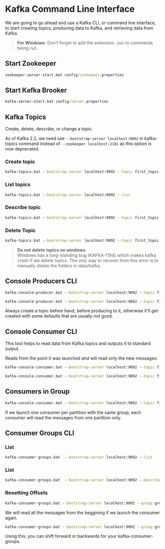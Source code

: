 # Kafka Command Line Interface

We are going to go ahead and use a Kafka CLI, or command line interface, to start creating topics, producing data to Kafka, and retrieving data from Kafka.

> **For Windows**: Don't forget to add the extension `.bat` to commands being run.

## Start Zookeeper

```cmd
zookeeper-server-start.bat config/zookeeper.properties 
```

## Start Kafka Brooker 

```cmd
kafka-server-start.bat config/server.properties
```

## Kafka Topics 

Create, delete, describe, or change a topic.

As of Kafka 2.2, we need use `--bootstrap-server localhost:9092` in kafka-topics command instead of `--zookeeper localhost:2181` as this option is now deprecated. 

### Create topic

```cmd
kafka-topics.bat --bootstrap-server localhost:9092 --topic first_topic --create --partitions 3 --replication-factor 3
```

### List topics
```cmd 
kafka-topics.bat --bootstrap-server localhost:9092 --list
```

### Describe topic
```cmd 
kafka-topics.bat --bootstrap-server localhost:9092 --topic first_topic --describe
```

### Delete Topic
```cmd
kafka-topics.bat --bootstrap-server localhost:9092 --topic first_topic --delete
```
> **Do not delete topics on windows**.  
> Windows has a long-standing bug (KAFKA-1194) which makes kafka crash if we delete topics.
> The only way to recover from this error is to manually delete the folders in data/kafka.

## Console Producers CLI

```cmd
kafka-console-producer.bat --bootstrap-server localhost:9092 --topic first_topic
```

```cmd
kafka-console-producer.bat --bootstrap-server localhost:9092 --topic first_topic --producer-property acks=all
```
Always create a topic before hand, before producing to it, otherwise it'll get created with some defaults that are usually not good.

## Console Consumer CLI  
This tool helps to read data from Kafka topics and outputs it to standard output.  

Reads from the point it was launched and will read only the new messages:
```cmd
kafka-console-consumer.bat --bootstrap-server localhost:9092 --topic first_topic 
```
```cmd
kafka-console-consumer.bat --bootstrap-server localhost:9092 --topic first_topic --from-beginning
```

## Consumers in Group

```cmd
kafka-console-consumer.bat --bootstrap-server localhost:9092 --topic first_topic --group application-name
```
If we launch one consumer per partition with the same group, each consumer will read the messages from one partition only.

## Consumer Groups CLI
### List
```cmd
kafka-consumer-groups.bat  --bootstrap-server localhost:9092 --list
```

### List
```cmd
kafka-consumer-groups.bat  --bootstrap-server localhost:9092 --describe --group group-name
```

### Resetting Offsets
```cmd
kafka-consumer-groups.bat --bootstrap-server localhost:9092 --group group-name --reset-offsets --to-earliest --execute --topic topic-name 
```
We will read all the messages from the beggining if we launch the consumer again. 

```cmd
kafka-consumer-groups.bat --bootstrap-server localhost:9092 --group group-name --reset-offsets --shift-by -2 --execute --topic topic-name 
```
Using this, you can shift forward or backwards for your kafka-consumer-groups.